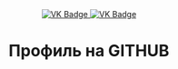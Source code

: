 <div id="badges" align ="center">
  <a href= "https://vk.com/idid526439921">
    <img src = "https://img.shields.io/badge/VK-blue?style=for-the-badge&logo=VK&logoColor=white" alt="VK Badge"/>
  </a>

  <a href="https://mail.google.com/mail/u/2/#inbox">
    <img src = "https://img.shields.io/badge/EMAIL-red?style=for-the-badge&logo=Gmail&logoColor=white" alt="VK Badge"/>
  </a>
</div>

<div id="viewprof" align="center">
<img src="https://komarev.com/ghpvc/?username=Ahomit38&style-flat-square&color=blue" alt=""/>
</div>

<div id="heythere" align="center">
<h1>Профиль на GITHUB</h1>
</div>
